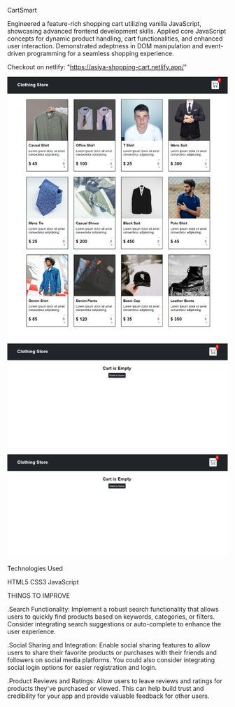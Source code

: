 CartSmart

Engineered a feature-rich shopping cart utilizing vanilla JavaScript, showcasing advanced frontend development skills. Applied core JavaScript concepts for dynamic
product handling, cart functionalities, and enhanced user interaction.
Demonstrated adeptness in DOM manipulation and event-driven programming for
a seamless shopping experience.

Checkout on netlify: "https://asiya-shopping-cart.netlify.app/"

![alt text](image.png)

![alt text](image-2.png)

![alt text](image-2.png)

Technologies Used

HTML5
CSS3
JavaScript

THINGS TO IMPROVE

.Search Functionality: Implement a robust search functionality that allows users to quickly find products based on keywords, categories, or filters. Consider integrating search suggestions or auto-complete to enhance the user experience.

.Social Sharing and Integration: Enable social sharing features to allow users to share their favorite products or purchases with their friends and followers on social media platforms. You could also consider integrating social login options for easier registration and login.

.Product Reviews and Ratings: Allow users to leave reviews and ratings for products they've purchased or viewed. This can help build trust and credibility for your app and provide valuable feedback for other users.
